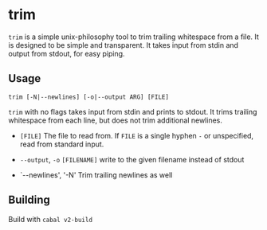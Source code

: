 # trim

`trim` is a simple unix-philosophy tool to trim trailing whitespace from a file.
It is designed to be simple and transparent. It takes input from stdin and
output from stdout, for easy piping.

## Usage

`trim [-N|--newlines] [-o|--output ARG] [FILE]`

`trim` with no flags takes input from stdin and prints to stdout. It trims
trailing whitespace from each line, but does not trim additional newlines.

  - `[FILE]` The file to read from. If `FILE` is a single hyphen `-` or unspecified, read from standard input.

  - `--output`, `-o` `[FILENAME]` write to the given filename instead of stdout

  - `--newlines', '-N' Trim trailing newlines as well

## Building
Build with `cabal v2-build`
